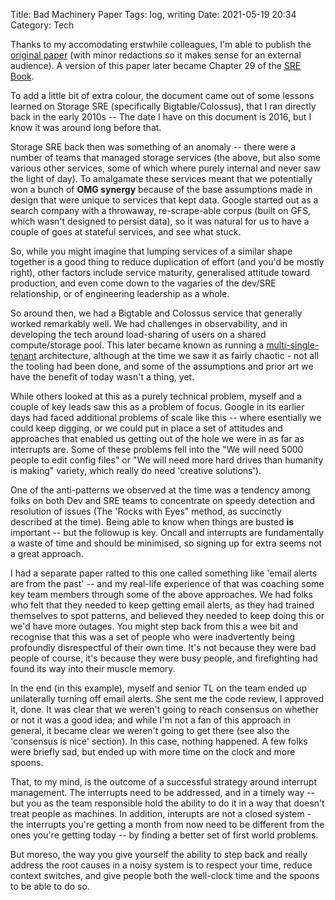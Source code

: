 Title: Bad Machinery Paper
Tags: log, writing
Date: 2021-05-19 20:34
Category: Tech
 
Thanks to my accomodating erstwhile colleagues, I'm able to publish the [original paper](/pages/bad-machinery.html) (with minor redactions so it makes sense for an external audience). A version of this paper later became Chapter 29 of the [SRE Book](https://sre.google/sre-book/table-of-contents/).

To add a little bit of extra colour, the document came out of some lessons learned on Storage SRE (specifically Bigtable/Colossus), that I ran directly back in the early 2010s -- The date I have on this document is 2016, but I know it was around long before that.

Storage SRE back then was something of an anomaly -- there were a number of teams that managed storage services (the above, but also some various other services, some of which where purely internal and never saw the light of day). To amalgamate these services meant that we potentially won a bunch of **OMG synergy** because of the base assumptions made in design that were unique to services that kept data. Google started out as a search company with a throwaway, re-scrape-able corpus (built on GFS, which wasn't designed to persist data), so it was natural for us to have a couple of goes at stateful services, and see what stuck. 

So, while you might imagine that lumping services of a similar shape together is a good thing to reduce duplication of effort (and you'd be mostly right), other factors include service maturity, generalised attitude toward production, and even come down to the vagaries of the dev/SRE relationship, or of engineering leadership as a whole.

So around then, we had a Bigtable and Colossus service that generally worked remarkably well. We had challenges in observability, and in developing the tech around load-sharing of users on a shared compute/storage pool. This later became known as running a [multi-single-tenant](https://www.oreilly.com/content/multi-single-tenant-architectures-in-cloud/) architecture, although at the time we saw it as fairly chaotic - not all the tooling had been done, and some of the assumptions and prior art we have the benefit of today wasn't a thing, yet.

While others looked at this as a purely technical problem, myself and a couple of key leads saw this as a problem of focus. Google in its earlier days had faced additional problems of scale like this -- where esentially we could keep digging, or we could put in place a set of attitudes and approaches that enabled us getting out of the hole we were in as far as interrupts are. Some of these problems fell into the "We will need 5000 people to edit config files" or "We will need more hard drives than humanity is making" variety, which really do need 'creative solutions').

One of the anti-patterns we observed at the time was a tendency among folks on both Dev and SRE teams to concentrate on speedy detection and resolution of issues (The 'Rocks with Eyes" method, as succinctly described at the time). Being able to know when things are busted **is** important -- but the followup is key. Oncall and interrupts are fundamentally a waste of time and should be minimised, so signing up for extra seems not a great approach.

I had a separate paper ralted to this one called something like 'email alerts are from the past' -- and my real-life experience of that was coaching some key team members through some of the above approaches. We had folks who felt that they needed to keep getting email alerts, as they had trained themselves to spot patterns, and believed they needed to keep doing this or we'd have more outages. You might step back from this a wee bit and recognise that this was a set of people who were inadvertently being profoundly disrespectful of their own time. It's not because they were bad people of course, it's because they were busy people, and firefighting had found its way into their muscle memory.

In the end (in this example), myself and senior TL on the team ended up unilaterally turning off email alerts. She sent me the code review, I approved it, done. It was clear that we weren't going to reach consensus on whether or not it was a good idea; and while I'm not a fan of this approach in general, it became clear we weren't going to get there (see also the 'consensus is nice' section). In this case, nothing happened. A few folks were briefly sad, but ended up with more time on the clock and more spoons.

That, to my mind, is the outcome of a successful strategy around interrupt management. The interrupts need to be addressed, and in a timely way -- but you as the team responsible hold the ability to do it in a way that doesn't treat people as machines. In addition, interupts are not a closed system - the interrupts you're getting a month from now need to be different from the ones you're getting today -- by finding a better set of first world problems. 

But moreso, the way you give yourself the ability to step back and really address the root causes in a noisy system is to respect your time, reduce context switches, and give people both the well-clock time and the spoons to be able to do so.
